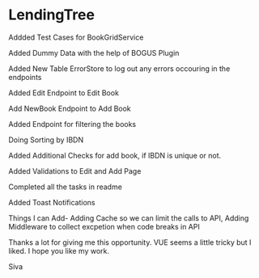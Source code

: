 # LendingTree

Addded Test Cases for BookGridService <br>

Added Dummy Data with the help of BOGUS Plugin  <br>

Added New Table ErrorStore to log out any errors occouring in the endpoints  <br>

Added Edit Endpoint to Edit Book <br>

Add NewBook Endpoint to Add Book <br>

Added Endpoint for filtering the books <br>

Doing Sorting by IBDN <br>

Added Additional Checks for add book, if IBDN is unique or not.<br>

Added Validations to Edit and Add Page <br>

Completed all the tasks in readme  <br>

Added Toast Notifications  <br>


Things I can Add- Adding Cache so we can limit the calls to API,
                   Adding Middleware to collect excpetion when code breaks in API
                 

Thanks a lot for giving me this opportunity.
VUE seems a little tricky but I liked.
I hope you like my work. 

Siva
